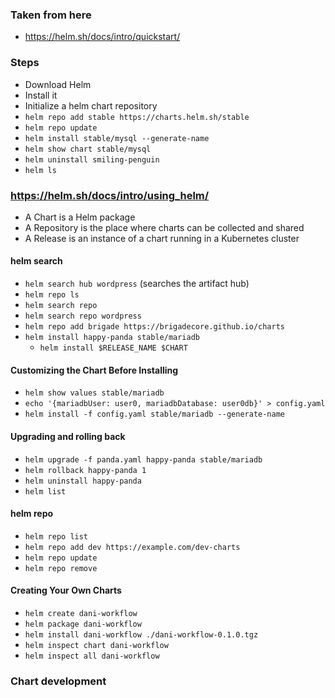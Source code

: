 ### Taken from here
- https://helm.sh/docs/intro/quickstart/

### Steps
- Download Helm
- Install it
- Initialize a helm chart repository
- `helm repo add stable https://charts.helm.sh/stable`
- `helm repo update`
- `helm install stable/mysql --generate-name`
- `helm show chart stable/mysql`
- `helm uninstall smiling-penguin`
- `helm ls`

### https://helm.sh/docs/intro/using_helm/
- A Chart is a Helm package
- A Repository is the place where charts can be collected and shared
- A Release is an instance of a chart running in a Kubernetes cluster

#### helm search
- `helm search hub wordpress` (searches the artifact hub)
- `helm repo ls`
- `helm search repo`
- `helm search repo wordpress`
- `helm repo add brigade https://brigadecore.github.io/charts`
- `helm install happy-panda stable/mariadb`
    - `helm install $RELEASE_NAME $CHART`

#### Customizing the Chart Before Installing
- `helm show values stable/mariadb`
- `echo '{mariadbUser: user0, mariadbDatabase: user0db}' > config.yaml`
- `helm install -f config.yaml stable/mariadb --generate-name`

#### Upgrading and rolling back
- `helm upgrade -f panda.yaml happy-panda stable/mariadb`
- `helm rollback happy-panda 1`
- `helm uninstall happy-panda`
- `helm list`

#### helm repo
- `helm repo list`
- `helm repo add dev https://example.com/dev-charts`
- `helm repo update`
- `helm repo remove`

#### Creating Your Own Charts
- `helm create dani-workflow`
- `helm package dani-workflow`
- `helm install dani-workflow ./dani-workflow-0.1.0.tgz`
- `helm inspect chart dani-workflow`
- `helm inspect all dani-workflow`

### Chart development